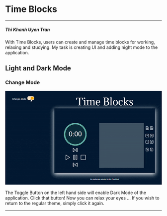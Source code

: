 # **Time Blocks**

----

##### Thi Khanh Uyen Tran 

With Time Blocks, users can create and manage time blocks for working, relaxing and studying. My task is creating UI and adding night mode to the application.

## Light and Dark Mode
### **Change Mode**
![alt text](https://github.com/UyenTran218/Time-Block/blob/main/doc/Images/Toggle-button.gif?raw=true)

The Toggle Button on the left hand side will enable Dark Mode of the application. 
Click that button! Now you can relax your eyes ...
If you wish to return to the regular theme, simply click it again.

----


